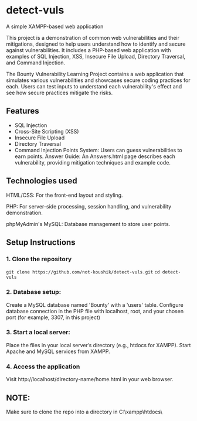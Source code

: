 # detect-vuls
A simple XAMPP-based web application

This project is a demonstration of common web vulnerabilities and their mitigations, designed to help users understand how to identify and secure against vulnerabilities. It includes a PHP-based web application with examples of SQL Injection, XSS, Insecure File Upload, Directory Traversal, and Command Injection.

The Bounty Vulnerability Learning Project contains a web application that simulates various vulnerabilities and showcases secure coding practices for each. Users can test inputs to understand each vulnerability's effect and see how secure practices mitigate the risks.

## Features
- SQL Injection
- Cross-Site Scripting (XSS)
- Insecure File Upload
- Directory Traversal
- Command Injection
Points System: Users can guess vulnerabilities to earn points.
Answer Guide: An Answers.html page describes each vulnerability, providing mitigation techniques and example code.

## Technologies used
HTML/CSS: For the front-end layout and styling.

PHP: For server-side processing, session handling, and vulnerability demonstration.

phpMyAdmin's MySQL: Database management to store user points.

## Setup Instructions

### 1. Clone the repository
`git clone https://github.com/not-koushik/detect-vuls.git`
`cd detect-vuls`

### 2. Database setup:
Create a MySQL database named 'Bounty' with a 'users' table.
Configure database connection in the PHP file with localhost, root, and your chosen port (for example, 3307, in this project)

### 3. Start a local server:
Place the files in your local server’s directory (e.g., htdocs for XAMPP).
Start Apache and MySQL services from XAMPP.

### 4. Access the application
Visit http://localhost/directory-name/home.html in your web browser.

## NOTE:
Make sure to clone the repo into a directory in C:\xampp\htdocs\
